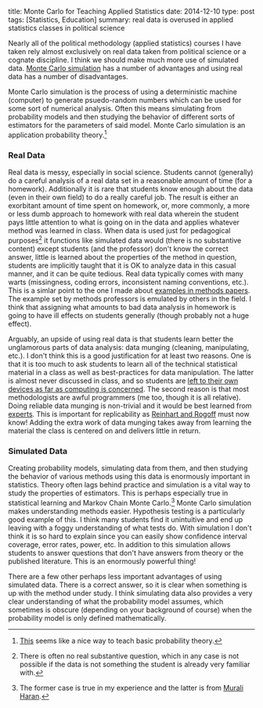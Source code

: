 title: Monte Carlo for Teaching Applied Statistics
date: 2014-12-10
type: post
tags: [Statistics, Education]
summary: real data is overused in applied statistics classes in political science

Nearly all of the political methodology (applied statistics) courses I have taken rely almost exclusively on real data taken from political science or a cognate discipline. I think we should make much more use of simulated data. [Monte Carlo simulation](https://en.wikipedia.org/wiki/Monte_Carlo_method) has a number of advantages and using real data has a number of disadvantages.

Monte Carlo simulation is the process of using a deterministic machine (computer) to generate psuedo-random numbers which can be used for some sort of numerical analysis. Often this means simulating from probability models and then studying the behavior of different sorts of estimators for the parameters of said model. Monte Carlo simulation is  an application probability theory.[^probability]

[^probability]: [This](http://www.stochas.org/) seems like a nice way to teach basic probability theory.

### Real Data

Real data is messy, especially in social science. Students cannot (generally) do a careful analysis of a real data set in a reasonable amount of time (for a homework). Additionally it is rare that students know enough about the data (even in their own field) to do a really careful job. The result is either an exorbitant amount of time spent on homework, or, more commonly, a more or less dumb approach to homework with real data wherein the student pays little attention to what is going on in the data and applies whatever method was learned in class. When data is used just for pedagogical purposes[^purpose] it functions like simulated data would (there is no substantive content) except students (and the professor) don't know the correct answer, little is learned about the properties of the method in question, students are implicitly taught that it is OK to analyze data in this casual manner, and it can be quite tedious. Real data typically comes with many warts (missingness, coding errors, inconsistent naming conventions, etc.). This is a simlar point to the one I made about [examples in methods papers](/examples/). The example set by methods professors is emulated by others in the field. I think that assigning what amounts to bad data analysis in homework is going to have ill effects on students generally (though probably not a huge effect).

[^purpose]: There is often no real substantive question, which in any case is not possible if the data is not something the student is already very familiar with.

Arguably, an upside of using real data is that students learn better the unglamorous parts of data analysis: data munging (cleaning, manipulating, etc.). I don't think this is a good justification for at least two reasons. One is that it is too much to ask students to learn all of the technical statistical material in a class as well as best-practices for data manipulation. The latter is almost never discussed in class, and so students are [left to their own devices as far as computing is concerned](/computing/). The second reason is that most methodologists are awful programmers (me too, though it is all relative). Doing reliable data munging is non-trivial and it would be best learned from [experts](http://vita.had.co.nz/papers/tidy-data.pdf). This is important for replicability as [Reinhart and Rogoff](https://en.wikipedia.org/wiki/Growth_in_a_Time_of_Debt) must now know! Adding the extra work of data munging takes away from learning the material the class is centered on and delivers little in return.

### Simulated Data

Creating probability models, simulating data from them, and then studying the behavior of various methods using this data is enormously important in statistics. Theory often lags behind practice and simulation is a vital way to study the properties of estimators. This is perhaps especially true in statistical learning and Markov Chain Monte Carlo.[^theory] Monte Carlo simulation makes understanding methods easier. Hypothesis testing is a particularly good example of this. I think many students find it unintuitive and end up leaving with a foggy understanding of what tests do. With simulation I don't think it is so hard to explain since you can easily show confidence interval coverage, error rates, power, etc. In addition to this simulation allows students to answer questions that don't have answers from theory or the published literature. This is an enormously powerful thing! 

[^theory]: The former case is true in my experience and the latter is from [Murali Haran](http://sites.stat.psu.edu/~mharan/).

There are a few other perhaps less important advantages of using simulated data. There is a correct answer, so it is clear when something is up with the method under study. I think simulating data also provides a very clear understanding of what the probability model assumes, which sometimes is obscure (depending on your background of course) when the probability model is only defined mathematically.
